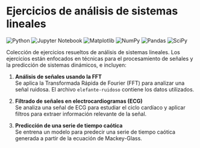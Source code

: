 # Ejercicios de análisis de sistemas lineales

![Python](https://img.shields.io/badge/python-3670A0?style=for-the-badge&logo=python&logoColor=ffdd54)
![Jupyter Notebook](https://img.shields.io/badge/jupyter-%23FA0F00.svg?style=for-the-badge&logo=jupyter&logoColor=white)
![Matplotlib](https://img.shields.io/badge/Matplotlib-%23ffffff.svg?style=for-the-badge&logo=Matplotlib&logoColor=black)
![NumPy](https://img.shields.io/badge/numpy-%23013243.svg?style=for-the-badge&logo=numpy&logoColor=white)
![Pandas](https://img.shields.io/badge/pandas-%23150458.svg?style=for-the-badge&logo=pandas&logoColor=white)
![SciPy](https://img.shields.io/badge/SciPy-%230C55A5.svg?style=for-the-badge&logo=scipy&logoColor=%white)

Colección de ejercicios resueltos de análisis de sistemas lineales. Los ejercicios están enfocados en técnicas para el procesamiento de señales y la predicción de sistemas dinámicos, e incluyen:

1. **Análisis de señales usando la FFT**  
   Se aplica la Transformada Rápida de Fourier (FFT) para analizar una señal ruidosa. El archivo `elefante-ruidoso` contiene los datos utilizados.

2. **Filtrado de señales en electrocardiogramas (ECG)**  
   Se analiza una señal de ECG para estudiar el ciclo cardíaco y aplicar filtros para extraer información relevante de la señal.

3. **Predicción de una serie de tiempo caótica**  
   Se entrena un modelo para predecir una serie de tiempo caótica generada a partir de la ecuación de Mackey-Glass.

